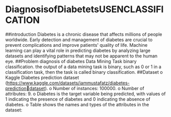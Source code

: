 # DiagnosisofDiabetetsUSENCLASSIFICATION

##introduction
Diabetes is a chronic disease that affects millions of people worldwide. Early 
detection and management of diabetes are crucial to prevent complications and 
improve patients' quality of life. Machine learning can play a vital role in predicting 
diabetes by analyzing large datasets and identifying patterns that may not be 
apparent to the human eye.
##Problem
diagnosis of diabetes
Data Mining Task
binary classification.
the output of a data mining task is binary, such as 0 or 1 in a classification task, 
then the task is called binary classification.
##Dataset
o Kaggle Diabetes prediction dataset 
(https://www.kaggle.com/datasets/iammustafatz/diabetes-predictiondataset).
o Number of instances: 100000.
o Number of attributes: 9.
o Diabetes is the target variable being predicted, with values of 1 indicating 
the presence of diabetes and 0 indicating the absence of diabetes.
o Table shows the names and types of the attributes in the dataset:

